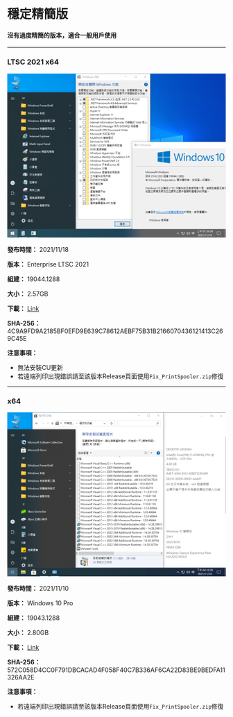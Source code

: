# 穩定精簡版

#### 沒有過度精簡的版本，適合一般用戶使用

----

### LTSC 2021 x64

![preview.png](/preview/Win10_LTSC_19044.1288_211118.png)

**發布時間：** 2021/11/18

**版本：** Enterprise LTSC 2021

**組建：** 19044.1288

**大小：** 2.57GB

**下載：** [Link](https://drive.google.com/uc?export=download&id=1h7Ir6jB1SMDUdeeWNWj-q_EWyGSea67d)

**SHA-256：** 4C9A9FD9A2185BF0EFD9E639C78612AEBF75B31B2166070436121413C269C45E

**注意事項：**
- 無法安裝CU更新
- 若遠端列印出現錯誤請至該版本Release頁面使用`Fix_PrintSpooler.zip`修復

----

### x64

![preview.png](/preview/Win10_19043.1288_211110.png)

**發布時間：** 2021/11/10

**版本：** Windows 10 Pro

**組建：** 19043.1288

**大小：** 2.80GB

**下載：** [Link](https://drive.google.com/uc?export=download&id=1P9oamJ0UgoBM7fNw26ql9CbjH3tXSDe7)

**SHA-256：** 572C058D4CC0F791DBCACAD4F058F40C7B336AF6CA22D83BE9BEDFA11326AA2E

**注意事項：**
- 若遠端列印出現錯誤請至該版本Release頁面使用`Fix_PrintSpooler.zip`修復
